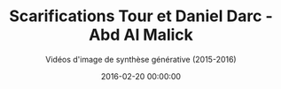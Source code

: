 ---
title: 'Scarifications Tour et Daniel Darc - Abd Al Malick'
subtitle: "Vidéos d'image de synthèse générative (2015-2016)"
date: 2016-02-20 00:00:00
description: "Réalisé avec Romain Cieutat et Alexandre Gomez - Vidéos pour le clip de la chanson 'Daniel Darc' et pour la scénographie des concerts de 'Scarifications Tour', d'Abd Al Malick "
featured_image: 
---
